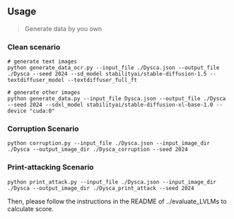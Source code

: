 ## Usage
> Generate data by you own

### Clean scenario

```
# generate text images
python generate_data_ocr.py --input_file ./Dysca.json --output_file ./Dysca --seed 2024 --sd_model stabilityai/stable-diffusion-1.5 --textdiffuser_model --textdiffuser_full_ft

# generate other images
python generate_data.py --input_file Dysca.json --output_file ./Dysca --seed 2024 --sdxl_model stabilityai/stable-diffusion-xl-base-1.0 --device "cuda:0" 
```

### Corruption Scenario

```
python corruption.py --input_file ./Dysca.json --input_image_dir ./Dysca --output_image_dir ./Dysca_corruption --seed 2024
```

### Print-attacking Scenario

```
python print_attack.py --input_file ./Dysca.json --input_image_dir ./Dysca --output_image_dir ./Dysca_print_attack --seed 2024
```

Then, please follow the instructions in the README of ../evaluate_LVLMs to calculate score.
